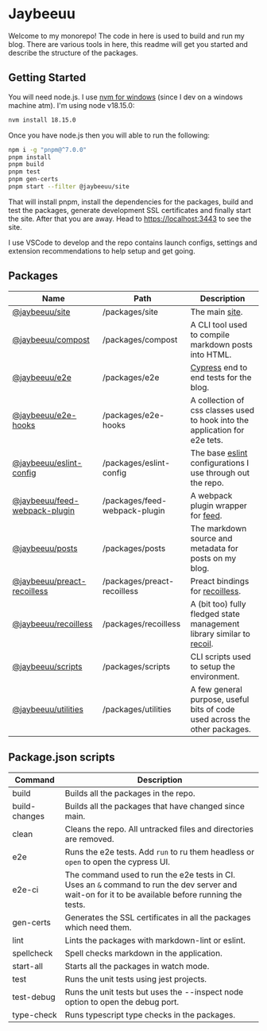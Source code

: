 # Jaybeeuu

Welcome to my monorepo! The code in here is used to build and run my blog.
There are various tools in here, this readme will get you started and describe the structure of the packages.

## Getting Started

You will need node.js. I use [nvm for windows](https://github.com/coreybutler/nvm-windows) (since I dev on a windows machine atm). I'm using node v18.15.0:

```sh
nvm install 18.15.0
```

Once you have node.js then you will able to run the following:

```sh
npm i -g "pnpm@^7.0.0"
pnpm install
pnpm build
pnpm test
pnpm gen-certs
pnpm start --filter @jaybeeuu/site
```

That will install pnpm, install the dependencies for the packages, build and test the packages,
generate development SSL certificates and finally start the site.
After that you are away.
Head to [https://localhost:3443](https://localhost:3443) to see the site.

I use VSCode to develop and the repo contains launch configs,
settings and extension recommendations to help setup and get going.

## Packages

| Name                                                                   | Path                          | Description                                                                                    |
| ---------------------------------------------------------------------- | ----------------------------- | ---------------------------------------------------------------------------------------------- |
| [@jaybeeuu/site](./packages/site#readme)                           | /packages/site              | The main [site](https://jaybeeuu.dev).                                                         |
| [@jaybeeuu/compost](./packages/compost#readme)                         | /packages/compost             | A CLI tool used to compile markdown posts into HTML.                                           |
| [@jaybeeuu/e2e](./packages/e2e#readme)                                 | /packages/e2e                 | [Cypress](https://www.cypress.io/) end to end tests for the blog.                              |
| [@jaybeeuu/e2e-hooks](./packages/e2e-hooks#readme)                     | /packages/e2e-hooks           | A collection of css classes used to hook into the application for e2e tets.                    |
| [@jaybeeuu/eslint-config](./packages/eslint-config#readme)             | /packages/eslint-config       | The base [eslint](https://eslint.org/) configurations I use through out the repo.              |
| [@jaybeeuu/feed-webpack-plugin](./packages/feed-webpack-plugin#readme) | /packages/feed-webpack-plugin | A webpack plugin wrapper for [feed](https://github.com/jpmonette/feed).                        |
| [@jaybeeuu/posts](./packages/posts#readme)                             | /packages/posts               | The markdown source and metadata for posts on my blog.                                         |
| [@jaybeeuu/preact-recoilless](./packages/preact-recoilless#readme)     | /packages/preact-recoilless   | Preact bindings for [recoilless](#recoilless).                                                 |
| [@jaybeeuu/recoilless](./packages/recoilless#readme)                   | /packages/recoilless          | A (bit too) fully fledged state management library similar to [recoil](https://recoiljs.org/). |
| [@jaybeeuu/scripts](./packages/scripts#readme)                         | /packages/scripts             | CLI scripts used to setup the environment.                                                     |
| [@jaybeeuu/utilities](./packages/utilities#readme)                     | /packages/utilities           | A few general purpose, useful bits of code used across the other packages.                     |

## Package.json scripts

| Command       | Description                                                                                                                                         |
| ------------- | --------------------------------------------------------------------------------------------------------------------------------------------------- |
| build         | Builds all the packages in the repo.                                                                                                                |
| build-changes | Builds all the packages that have changed since main.                                                                                               |
| clean         | Cleans the repo. All untracked files and directories are removed.                                                                                   |
| e2e           | Runs the e2e tests. Add `run` to ru them headless or `open` to open the cypress UI.                                                                 |
| e2e-ci        | The command used to run the e2e tests in CI. Uses an `&` command to run the dev server and wait-on for it to be available before running the tests. |
| gen-certs     | Generates the SSL certificates in all the packages which need them.                                                                                 |
| lint          | Lints the packages with markdown-lint or eslint.                                                                                                    |
| spellcheck    | Spell checks markdown in the application.                                                                                                           |
| start-all     | Starts all the packages in watch mode.                                                                                                              |
| test          | Runs the unit tests using jest projects.                                                                                                            |
| test-debug    | Runs the unit tests but uses the --inspect node option to open the debug port.                                                                      |
| type-check    | Runs typescript type checks in the packages.                                                                                                        |
